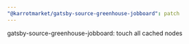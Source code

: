 ```yaml
---
"@karrotmarket/gatsby-source-greenhouse-jobboard": patch
---
```


gatsby-source-greenhouse-jobboard: touch all cached nodes
